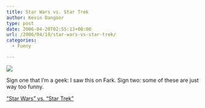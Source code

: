 ```yaml
---
title: Star Wars vs. Star Trek
author: Kevin Dangoor
type: post
date: 2006-04-20T02:55:13+00:00
url: /2006/04/19/star-wars-vs-star-trek/
categories:
  - Funny

---
```

![][1]

Sign one that I&#8217;m a geek: I saw this on Fark. Sign two: some of these are just way too funny.

[&#8220;Star Wars&#8221; vs. &#8220;Star Trek&#8221;][2]

 [1]: http://members.shaw.ca/daminloi/kirk_and_leia.jpg
 [2]: http://forums.fark.com/cgi/fark/comments.pl?IDLink=2012740